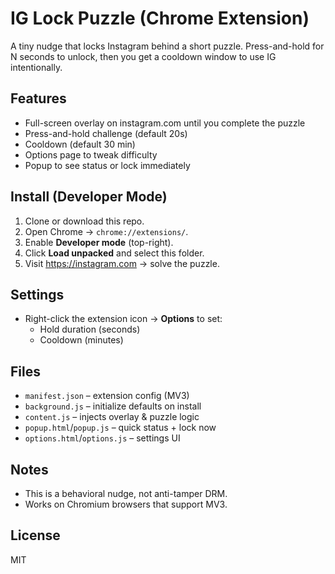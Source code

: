 # IG Lock Puzzle (Chrome Extension)

A tiny nudge that locks Instagram behind a short puzzle. Press-and-hold for N seconds to unlock, then you get a cooldown window to use IG intentionally.

## Features
- Full-screen overlay on instagram.com until you complete the puzzle
- Press-and-hold challenge (default 20s)
- Cooldown (default 30 min)
- Options page to tweak difficulty
- Popup to see status or lock immediately

## Install (Developer Mode)
1. Clone or download this repo.
2. Open Chrome → `chrome://extensions/`.
3. Enable **Developer mode** (top-right).
4. Click **Load unpacked** and select this folder.
5. Visit https://instagram.com → solve the puzzle.

## Settings
- Right-click the extension icon → **Options** to set:
  - Hold duration (seconds)
  - Cooldown (minutes)

## Files
- `manifest.json` – extension config (MV3)
- `background.js` – initialize defaults on install
- `content.js` – injects overlay & puzzle logic
- `popup.html`/`popup.js` – quick status + lock now
- `options.html`/`options.js` – settings UI

## Notes
- This is a behavioral nudge, not anti-tamper DRM.
- Works on Chromium browsers that support MV3.

## License
MIT
